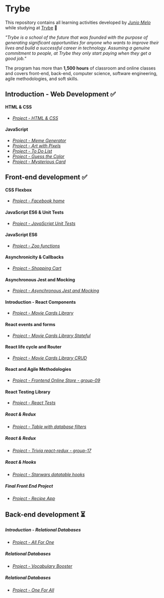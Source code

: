 # Trybe

This repository contains all learning activities developed by *[Junio Melo](https://github.com/juniomelos)* while studying at [Trybe](https://www.betrybe.com/) :rocket:

*"Trybe is a school of the future that was founded with the purpose of generating significant opportunities for anyone who wants to improve their lives and build a successful career in technology. Assuming a genuine commitment to people, at Trybe they only start paying when they get a good job."*

The program has more than **1,500 hours** of classroom and online classes and covers front-end, back-end, computer science, software engineering, agile methodologies, and soft skills.


## Introduction - Web Development :white_check_mark:
#### HTML & CSS
- *[Project - HTML & CSS](#)*
#### JavaScript
- *[Project - Meme Generator](#)*
- *[Project - Art with Pixels](#)*
- *[Project - To Do List](#)*
- *[Project - Guess the Color](#)*
- *[Project - Mysterious Card](#)*

## Front-end development :white_check_mark:
#### CSS Flexbox
- *[Project - Facebook home](#)*
#### JavaScript ES6 & Unit Tests
- *[Project - JavaScript Unit Tests](#)*
#### JavaScript ES6
- *[Project - Zoo functions](#)*
#### Asynchronicity & Callbacks
- *[Project - Shopping Cart](#)*
#### Asynchronous Jest and Mocking
- *[Project - Asynchronous Jest and Mocking](#)*
#### Introduction - React Components
- *[Project - Movie Cards Library](#)*
#### React events and forms
- *[Project - Movie Cards Library Stateful](#)*
#### React life cycle and Router
- *[Project - Movie Cards Library CRUD](#)*
#### React and Agile Methodologies
- *[Project - Frontend Online Store - group-09](#)*
#### React Testing Library
- *[Project - React Tests](#)*
##### React & Redux
- *[Project - Table with database filters](#)*
##### React & Redux
- *[Project - Trivia react-redux - group-17](#)*
##### React & Hooks
- *[Project - Starwars datatable hooks](#)*
##### Final Front End Project
- *[Project - Recipe App](#)*

## Back-end development :hourglass_flowing_sand:
##### Introduction - Relational Databases
- *[Project - All For One](#)*
##### Relational Databases
- *[Project - Vocabulary Booster](#)*
##### Relational Databases
- *[Project - One For All](#)*

